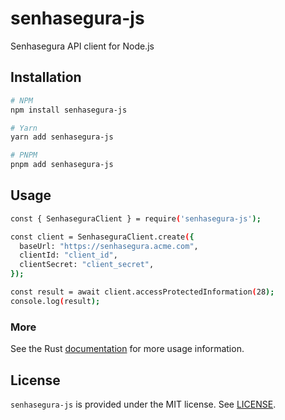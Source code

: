 # senhasegura-js

Senhasegura API client for Node.js

## Installation

```sh
# NPM
npm install senhasegura-js

# Yarn
yarn add senhasegura-js

# PNPM
pnpm add senhasegura-js
```

## Usage

```sh
const { SenhaseguraClient } = require('senhasegura-js');

const client = SenhaseguraClient.create({
  baseUrl: "https://senhasegura.acme.com",
  clientId: "client_id",
  clientSecret: "client_secret",
});

const result = await client.accessProtectedInformation(28);
console.log(result);
```

### More

See the Rust [documentation](https://docs.rs/senhasegura-rs/) for more usage information.

## License

`senhasegura-js` is provided under the MIT license. See [LICENSE](LICENSE).
